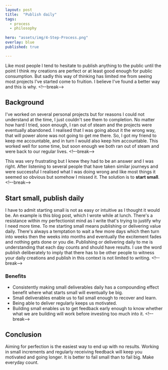 ```yaml
---
layout: post
title:  "Publish daily"
tags:
  - process
  - philosophy
  
hero: "assets/img/4-Step-Process.png"
overlay: blue
published: true

---
```

Like most people I tend to hesitate to publish anything to the public until the point I think my creations are perfect or at least good enough for public consumption.
But sadly this way of thinking has limited me from seeing most projects I've started come to fruition. I believe I've found a better way and this is why.
<!–-break-–>

## Background
 
 I've worked on several personal projects but for reasons I could not understand at the time, I just couldn't see them to completion. 
 No matter how hard I tried, soon enough, I ran out of steam and the projects were eventually abandoned.
 I realised that I was going about it the wrong way, that will power alone was not going to get me there. 
 So, I got my friend to keep me accountable, and in turn I would also keep him accountable. 
 This worked well for some time, but soon enough we both ran out of steam and were back to our regular lives.
 <!–-break-–>
 
 This was very frustrating but I knew they had to be an answer and I was right. 
 After listening to several people that have taken similar journeys and were successful I realised what I was doing wrong and like most things it seemed so obvious but somehow I missed it. 
 The solution is to **start small**.
 <!–-break-–>
## Start small, publish daily
 I have to admit starting small is not as easy or intuitive as I thought it would be.
 An example is this blog post, which I wrote while at lunch. There's a resistance within my perfectionist mind as I write  that's trying to justify why I need more time.
 To me starting small means publishing or delivering value daily. There's always a temptation to wait a few more days which then turn into weeks then the weeks into months and eventually the excitement fades and nothing gets done or you die.
 Publishing or delivering daily to me is understanding that each day counts and should have results. I use the word publish deliberately to imply that there has to be other people to witness your daily creations and publish in this context is not limited to writing.
 <!–-break-–>
### Benefits
 - Consistently making small deliverables daily has a compounding effect benefit where what starts small will eventually be big.
 - Small deliverables enable us to fail small enough to recover and learn.
 - Being able to deliver regularly keeps us motivated.
 - Building small enables us to get feedback early enough to know whether what we are building will work before investing too much into it.
 <!–-break-–>
 
## Conclusion
 Aiming for perfection is the easiest way to end up with no results. 
 Working in small increments and regularly receiving feedback will keep you motivated and going longer.
 It is better to fail small than to fail big.
 Make everyday count.
  
  
  
  